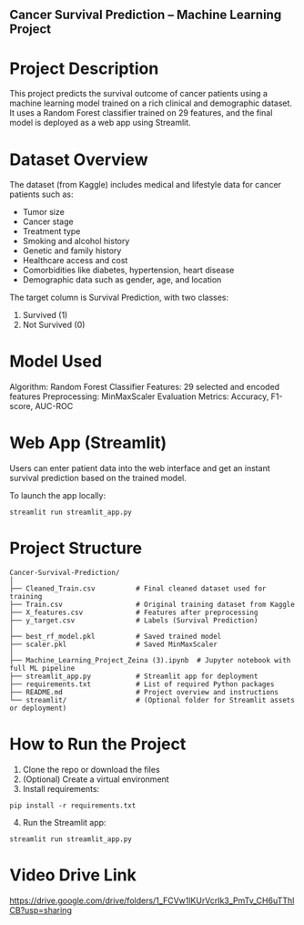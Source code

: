 ## Cancer Survival Prediction – Machine Learning Project ##

# Project Description #
This project predicts the survival outcome of cancer patients using a machine learning model trained on a rich clinical and demographic dataset. It uses a Random Forest classifier trained on 29 features, and the final model is deployed as a web app using Streamlit.

# Dataset Overview #
The dataset (from Kaggle) includes medical and lifestyle data for cancer patients such as:

- Tumor size
- Cancer stage
- Treatment type
- Smoking and alcohol history
- Genetic and family history
- Healthcare access and cost
- Comorbidities like diabetes, hypertension, heart disease
- Demographic data such as gender, age, and location

The target column is Survival Prediction, with two classes:
1. Survived (1)
2. Not Survived (0)

# Model Used #
Algorithm: Random Forest Classifier
Features: 29 selected and encoded features
Preprocessing: MinMaxScaler
Evaluation Metrics: Accuracy, F1-score, AUC-ROC

# Web App (Streamlit) #
Users can enter patient data into the web interface and get an instant survival prediction based on the trained model.

To launch the app locally:
```
streamlit run streamlit_app.py
```

# Project Structure #
```
Cancer-Survival-Prediction/
│
├── Cleaned_Train.csv          # Final cleaned dataset used for training
├── Train.csv                  # Original training dataset from Kaggle
├── X_features.csv             # Features after preprocessing
├── y_target.csv               # Labels (Survival Prediction)
│
├── best_rf_model.pkl          # Saved trained model
├── scaler.pkl                 # Saved MinMaxScaler
│
├── Machine_Learning_Project_Zeina (3).ipynb  # Jupyter notebook with full ML pipeline
├── streamlit_app.py           # Streamlit app for deployment
├── requirements.txt           # List of required Python packages
├── README.md                  # Project overview and instructions
└── streamlit/                 # (Optional folder for Streamlit assets or deployment)
```

# How to Run the Project #
1. Clone the repo or download the files
2. (Optional) Create a virtual environment
3. Install requirements:
```
pip install -r requirements.txt
```
4. Run the Streamlit app:
```
streamlit run streamlit_app.py
```
# Video Drive Link #
https://drive.google.com/drive/folders/1_FCVw1lKUrVcrIk3_PmTv_CH6uTThlCB?usp=sharing
